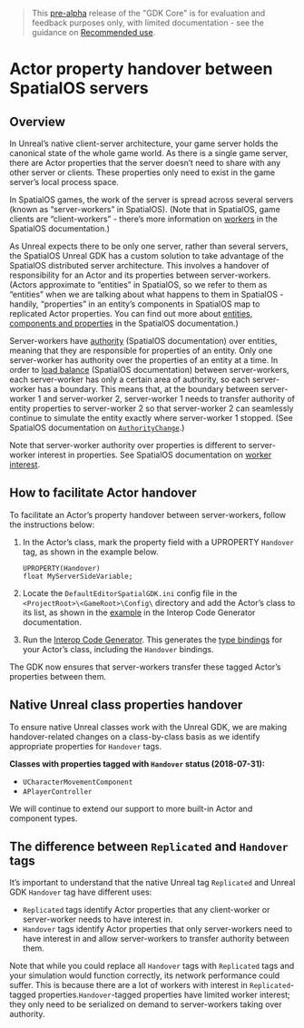 > This [pre-alpha](https://docs.improbable.io/reference/latest/shared/release-policy#maturity-stages) release of the "GDK Core" is for evaluation and feedback purposes only, with limited documentation - see the guidance on [Recommended use](https://github.com/spatialos/UnityGDK/blob/master/README.md#recommended-use).

# Actor property handover between SpatialOS servers
## Overview

In Unreal’s native client-server architecture, your game server holds the canonical state of the whole game world. As there is a single game server, there are Actor properties that the server doesn’t need to share with any other server or clients. These properties only need to exist in the game server’s local process space. 

In SpatialOS games, the work of the server is spread across several servers (known as “server-workers” in SpatialOS). (Note that in SpatialOS, game clients are “client-workers” - there’s more information on [workers](https://docs.improbable.io/reference/13.1/shared/concepts/workers) in the SpatialOS documentation.)

As Unreal expects there to be only one server, rather than several servers, the SpatialOS Unreal GDK has a custom solution to take advantage of the SpatialOS distributed server architecture. This involves a handover of responsibility for an Actor and its properties between server-workers. (Actors approximate to “entities” in SpatialOS, so we refer to them as “entities” when we are talking about what happens to them in SpatialOS - handily, “properties” in an entity’s components in SpatialOS map to replicated Actor properties. You can find out more about [entities, components and properties](https://docs.improbable.io/reference/13.1/shared/concepts/entities) in the SpatialOS documentation.)

Server-workers have [authority](https://docs.improbable.io/reference/13.1/shared/design/understanding-access#understanding-read-and-write-access-authority) (SpatialOS documentation) over entities, meaning that they are responsible for properties of an entity. Only one server-worker has authority over the properties of an entity at a time. In order to [load balance](https://docs.improbable.io/reference/13.1/shared/glossary#load-balancing) (SpatialOS documentation) between server-workers, each server-worker has only a certain area of authority, so each server-worker has a boundary. 
This means that, at the boundary between server-worker 1 and server-worker 2,  server-worker 1 needs to transfer authority of entity properties to server-worker 2 so that server-worker 2 can seamlessly continue to simulate the entity exactly where server-worker 1 stopped. (See SpatialOS documentation on [`AuthorityChange`](https://docs.improbable.io/reference/13.1/shared/design/operations#authoritychange).)

Note that server-worker authority over properties is different to server-worker interest in properties. See SpatialOS documentation on [worker interest](https://docs.improbable.io/reference/13.1/shared/glossary#interest).

## How to facilitate Actor handover

To facilitate an Actor’s property handover between server-workers, follow the instructions below:
1.  In the Actor’s class, mark the property field with a UPROPERTY `Handover` tag, as shown in the example below.

    ```
    UPROPERTY(Handover)
    float MyServerSideVariable;
    ```

2. Locate the `DefaultEditorSpatialGDK.ini` config file in the `<ProjectRoot>\<GameRoot>\Config\` directory and add the Actor’s class to its list, as shown in the [example](./interop.md#example-file-snippet) in the Interop Code Generator documentation.

1. Run the [Interop Code Generator](./interop.md). This generates the [type bindings](./glossary.md#type-bindings) for your Actor’s class, including the `Handover` bindings.

The GDK now ensures that server-workers transfer these tagged Actor’s properties between them. 

## Native Unreal class properties handover
To ensure native Unreal classes work with the Unreal GDK, we are making handover-related changes on a class-by-class basis as we identify appropriate properties for `Handover` tags.

**Classes with properties tagged with `Handover` status (2018-07-31):**
* `UCharacterMovementComponent`
* `APlayerController`

We will continue to extend our support to more built-in Actor and component types.   

## The difference between `Replicated` and `Handover` tags
It’s important to understand that the native Unreal tag `Replicated` and Unreal GDK `Handover` tag have different uses:
* `Replicated` tags identify Actor properties that any client-worker or server-worker needs to have interest in. 
* `Handover` tags identify Actor properties that only server-workers need to have interest in and allow server-workers to transfer authority between them.

Note that while you could replace all `Handover` tags with `Replicated` tags and your simulation would function correctly, its network performance could suffer. This is because there are a lot of workers with interest in `Replicated`-tagged properties.`Handover`-tagged properties have limited worker interest; they only need to be serialized on demand to server-workers taking over authority. 

